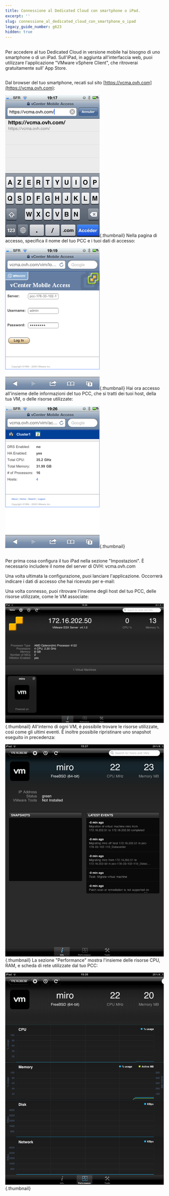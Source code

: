 ```yaml
---
title: Connessione al Dedicated Cloud con smartphone o iPad.
excerpt: ''
slug: connessione_al_dedicated_cloud_con_smartphone_o_ipad
legacy_guide_number: g623
hidden: true
---
```



## 
Per accedere al tuo Dedicated Cloud in versione mobile hai bisogno di uno smartphone o di un iPad. Sull'iPad, in aggiunta all'interfaccia web, puoi utilizzare l'applicazione "VMware vSphere Client", che ritroverai gratuitamente sull' App Store.


## 
Dal browser del tuo smartphone, recati sul sito [https://vcma.ovh.com](https://vcma.ovh.com):

![](images/img_148.jpg){.thumbnail}
Nella pagina di accesso, specifica il nome del tuo PCC e i tuoi dati di accesso:

![](images/img_149.jpg){.thumbnail}
Hai ora accesso all'insieme delle informazioni del tuo PCC, che si tratti dei tuoi host, della tua VM, o delle risorse utilizzate:

![](images/img_150.jpg){.thumbnail}


## 
Per prima cosa configura il tuo iPad nella sezione "Impostazioni". È necessario includere il nome del server di OVH: vcma.ovh.com

 
Una volta ultimata la configurazione, puoi lanciare l'applicazione. Occorrerà indicare i dati di accesso che hai ricevuto per e-mail:

 
Una volta connesso, puoi ritrovare l'insieme degli host del tuo PCC, delle risorse utilizzate, come le VM associate:

![](images/img_152.jpg){.thumbnail}
All'interno di ogni VM, è possibile trovare le risorse utilizzate, così come gli ultimi eventi. È inoltre possibile ripristinare uno snapshot eseguito in precedenza:

![](images/img_153.jpg){.thumbnail}
La sezione "Performance" mostra l'insieme delle risorse CPU, RAM, e scheda di rete utilizzate dal tuo PCC:

![](images/img_154.jpg){.thumbnail}

